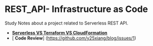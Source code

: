 # REST_API- Infrastructure as Code
Study Notes about a project related to Serverless REST API. 
- [ **Serverless VS Terraform VS CloudFormation**](https://github.com/y25xiang/blog/issues/1)
- [ **Code Review**] (https://github.com/y25xiang/blog/issues/1)
